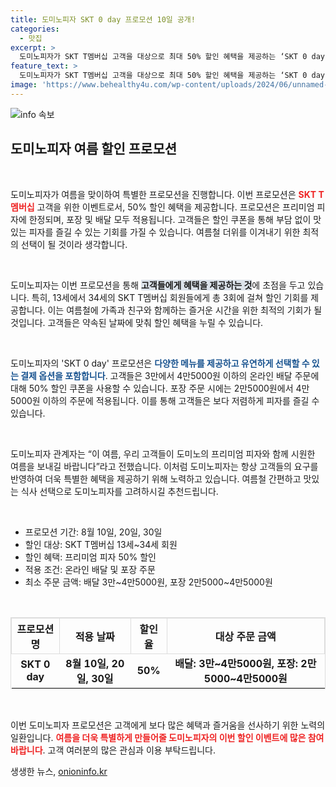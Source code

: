 ```yaml
---
title: 도미노피자 SKT 0 day 프로모션 10일 공개!
categories:
  - 맛집
excerpt: >
  도미노피자가 SKT T멤버십 고객을 대상으로 최대 50% 할인 혜택을 제공하는 ‘SKT 0 day’ 프로모션을 진행합니다! 8월 10일, 20일, 30일에 프리미엄 피자를 저렴하게 즐길 기회를 놓치지 마세요!
feature_text: >
  도미노피자가 SKT T멤버십 고객을 대상으로 최대 50% 할인 혜택을 제공하는 ‘SKT 0 day’ 프로모션을 진행합니다! 8월 10일, 20일, 30일에 프리미엄 피자를 저렴하게 즐길 기회를 놓치지 마세요!
image: 'https://www.behealthy4u.com/wp-content/uploads/2024/06/unnamed-file.png'
---
```


<p><img src="https://www.behealthy4u.com/wp-content/uploads/2024/06/unnamed-file.png" alt="info 속보" /></p>

<h2 data-ke-size="size26">도미노피자 여름 할인 프로모션</h2>

<p data-ke-size="size16">&nbsp;</p>

<p>도미노피자가 여름을 맞이하여 특별한 프로모션을 진행합니다. 이번 프로모션은 <b><span style="color: #ee2323;">SKT T멤버십</span></b> 고객을 위한 이벤트로서, 50% 할인 혜택을 제공합니다. 프로모션은 프리미엄 피자에 한정되며, 포장 및 배달 모두 적용됩니다. 고객들은 할인 쿠폰을 통해 부담 없이 맛있는 피자를 즐길 수 있는 기회를 가질 수 있습니다. 여름철 더위를 이겨내기 위한 최적의 선택이 될 것이라 생각합니다.</p>

<p data-ke-size="size16">&nbsp;</p>

<p>도미노피자는 이번 프로모션을 통해 <b><span style="background-color: #21538527;">고객들에게 혜택을 제공하는 것</span></b>에 초점을 두고 있습니다. 특히, 13세에서 34세의 SKT T멤버십 회원들에게 총 3회에 걸쳐 할인 기회를 제공합니다. 이는 여름철에 가족과 친구와 함께하는 즐거운 시간을 위한 최적의 기회가 될 것입니다. 고객들은 약속된 날짜에 맞춰 할인 혜택을 누릴 수 있습니다.</p>

<p data-ke-size="size16">&nbsp;</p>

<p>도미노피자의 'SKT 0 day' 프로모션은 <b><span style="color: #1a5490;">다양한 메뉴를 제공하고 유연하게 선택할 수 있는 결제 옵션을 포함합니다</span></b>. 고객들은 3만에서 4만5000원 이하의 온라인 배달 주문에 대해 50% 할인 쿠폰을 사용할 수 있습니다. 포장 주문 시에는 2만5000원에서 4만5000원 이하의 주문에 적용됩니다. 이를 통해 고객들은 보다 저렴하게 피자를 즐길 수 있습니다.</p>

<p data-ke-size="size16">&nbsp;</p>

<p>도미노피자 관계자는 “이 여름, 우리 고객들이 도미노의 프리미엄 피자와 함께 시원한 여름을 보내길 바랍니다”라고 전했습니다.  이처럼 도미노피자는 항상 고객들의 요구를 반영하여 더욱 특별한 혜택을 제공하기 위해 노력하고 있습니다. 여름철 간편하고 맛있는 식사 선택으로 도미노피자를 고려하시길 추천드립니다. </p>

<p data-ke-size="size16">&nbsp;</p>

<ul>
    <li>프로모션 기간: 8월 10일, 20일, 30일</li>
    <li>할인 대상: SKT T멤버십 13세~34세 회원</li>
    <li>할인 혜택: 프리미엄 피자 50% 할인</li>
    <li>적용 조건: 온라인 배달 및 포장 주문</li>
    <li>최소 주문 금액: 배달 3만~4만5000원, 포장 2만5000~4만5000원</li>
</ul>

<p data-ke-size="size16">&nbsp;</p>

<table style="width: 100%; border: 1px solid #ddd; border-collapse: collapse;">
    <tr>
        <th style="border: 1px solid #ddd; text-align: center; height: 30px;"><b>프로모션명</b></th>
        <th style="border: 1px solid #ddd; text-align: center; height: 30px;"><b>적용 날짜</b></th>
        <th style="border: 1px solid #ddd; text-align: center; height: 30px;"><b>할인율</b></th>
        <th style="border: 1px solid #ddd; text-align: center; height: 30px;"><b>대상 주문 금액</b></th>
    </tr>
    <tr>
        <td style="text-align: center; height: 17px;"><b>SKT 0 day</b></td>
        <td style="text-align: center; height: 17px;"><b>8월 10일, 20일, 30일</b></td>
        <td style="text-align: center; height: 17px;"><b>50%</b></td>
        <td style="text-align: center; height: 17px;"><b>배달: 3만~4만5000원, 포장: 2만5000~4만5000원</b></td>
    </tr>
</table>

<p data-ke-size="size16">&nbsp;</p>

<p>이번 도미노피자 프로모션은 고객에게 보다 많은 혜택과 즐거움을 선사하기 위한 노력의 일환입니다. <b><span style="color: #ee2323;">여름을 더욱 특별하게 만들어줄 도미노피자의 이번 할인 이벤트에 많은 참여 바랍니다</span></b>. 고객 여러분의 많은 관심과 이용 부탁드립니다.</p>
생생한 뉴스, <a href="https://onioninfo.kr" rel="dofollow">onioninfo.kr</a>



